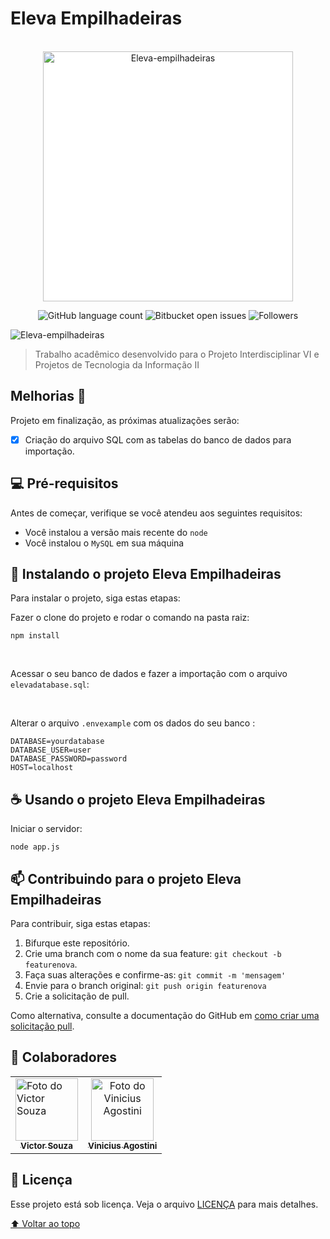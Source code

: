 # Eleva Empilhadeiras
<br>
<div align="center">
<img style="background: #fff" width="400" src="https://user-images.githubusercontent.com/71740612/142078549-308d081e-8b0e-4b47-a897-81914adc0ef6.png" alt="Eleva-empilhadeiras">

![GitHub language count](https://img.shields.io/github/languages/count/victorsouza19/eleva-empilhadeiras?style=for-the-badge)
![Bitbucket open issues](https://img.shields.io/bitbucket/issues/victorsouza19/eleva-empilhadeiras?style=for-the-badge)
![Followers](https://img.shields.io/github/followers/victorsouza19?style=for-the-badge)
</div>

<img src="https://user-images.githubusercontent.com/71740612/142080425-a04b0e58-7128-4c24-892d-16442314f65c.jpg" alt="Eleva-empilhadeiras">

> Trabalho acadêmico desenvolvido para o Projeto Interdisciplinar VI e Projetos de Tecnologia da Informação II

## Melhorias 🚧

Projeto em finalização, as próximas atualizações serão:

- [x] Criação do arquivo SQL com as tabelas do banco de dados para importação.


## 💻 Pré-requisitos

Antes de começar, verifique se você atendeu aos seguintes requisitos:

* Você instalou a versão mais recente do `node` 
* Você instalou o `MySQL` em sua máquina

## 🚀 Instalando o projeto Eleva Empilhadeiras

Para instalar o projeto, siga estas etapas:

Fazer o clone do projeto e rodar o comando na pasta raiz:
```
npm install
```
<br>

Acessar o seu banco de dados e fazer a importação com o arquivo <code>elevadatabase.sql</code>:

<br>

Alterar o arquivo <code>.envexample</code> com os dados do seu banco :
```
DATABASE=yourdatabase
DATABASE_USER=user
DATABASE_PASSWORD=password
HOST=localhost
```

## ☕ Usando o projeto Eleva Empilhadeiras

Iniciar o servidor:

```
node app.js
```

## 📫 Contribuindo para o projeto Eleva Empilhadeiras

Para contribuir, siga estas etapas:

1. Bifurque este repositório.
2. Crie uma branch com o nome da sua feature: `git checkout -b featurenova`.
3. Faça suas alterações e confirme-as: `git commit -m 'mensagem'`
4. Envie para o branch original: `git push origin featurenova`
5. Crie a solicitação de pull.

Como alternativa, consulte a documentação do GitHub em [como criar uma solicitação pull](https://help.github.com/en/github/collaborating-with-issues-and-pull-requests/creating-a-pull-request).

## 🤝 Colaboradores

<table>
  <tr>
    <td align="center">
      <a href="#" align="left">
          <img src="https://github.com/victorsouza19.png" width="100px;" alt="Foto do Victor Souza"/><br>
        <sub>
          <b>Victor Souza</b>
        </sub>
      </a>
    </td>
    <td align="center">
     <a href="#" align="center">
        <img src="https://github.com/vaoagost.png" width="100px;" alt="Foto do Vinicius Agostini"/><br>
        <sub>
          <b>Vinicius Agostini</b>
        </sub>
      </a>
    </td>
  </tr>
</table>

## 📝 Licença

Esse projeto está sob licença. Veja o arquivo [LICENÇA](LICENSE.txt) para mais detalhes.

[⬆ Voltar ao topo](#Eleva-Empilhadeiras)<br>
